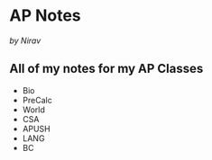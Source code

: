 # AP Notes

*by Nirav*

## All of my notes for my AP Classes

- Bio
- PreCalc
- World
- CSA
- APUSH
- LANG
- BC
